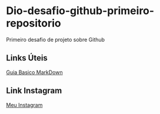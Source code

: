 # Dio-desafio-github-primeiro-repositorio
Primeiro desafio de projeto sobre Github

## Links Úteis
[Guia Basico MarkDown](https://www.markdownguide.org/)

## Link Instagram
[Meu Instagram](https://www.instagram.com/kaynan_baptista/)
